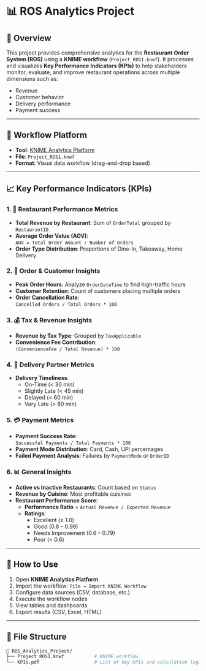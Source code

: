 # 📊 ROS Analytics Project

## 🧩 Overview

This project provides comprehensive analytics for the **Restaurant Order System (ROS)** using a **KNIME workflow** (`Project_ROS1.knwf`). It processes and visualizes **Key Performance Indicators (KPIs)** to help stakeholders monitor, evaluate, and improve restaurant operations across multiple dimensions such as:

- Revenue
- Customer behavior
- Delivery performance
- Payment success

---

## 🧰 Workflow Platform

- **Tool**: [KNIME Analytics Platform](https://www.knime.com/)
- **File**: `Project_ROS1.knwf`
- **Format**: Visual data workflow (drag-and-drop based)

---

## 📈 Key Performance Indicators (KPIs)

### 1. 🏪 Restaurant Performance Metrics
- **Total Revenue by Restaurant**: Sum of `OrderTotal` grouped by `RestaurantID`
- **Average Order Value (AOV)**:  
  `AOV = Total Order Amount / Number of Orders`
- **Order Type Distribution**: Proportions of Dine-In, Takeaway, Home Delivery

### 2. 👥 Order & Customer Insights
- **Peak Order Hours**: Analyze `OrderDateTime` to find high-traffic hours
- **Customer Retention**: Count of customers placing multiple orders
- **Order Cancellation Rate**:  
  `Cancelled Orders / Total Orders * 100`

### 3. 💰 Tax & Revenue Insights
- **Revenue by Tax Type**: Grouped by `TaxApplicable`
- **Convenience Fee Contribution**:  
  `(ConvenienceFee / Total Revenue) * 100`

### 4. 🚚 Delivery Partner Metrics
- **Delivery Timeliness**:
  - On-Time (< 30 min)
  - Slightly Late (< 45 min)
  - Delayed (< 60 min)
  - Very Late (> 60 min)

### 5. 💳 Payment Metrics
- **Payment Success Rate**:  
  `Successful Payments / Total Payments * 100`
- **Payment Mode Distribution**: Card, Cash, UPI percentages
- **Failed Payment Analysis**: Failures by `PaymentMode` or `OrderID`

### 6. 📊 General Insights
- **Active vs Inactive Restaurants**: Count based on `Status`
- **Revenue by Cuisine**: Most profitable cuisines
- **Restaurant Performance Score**:
  - **Performance Ratio** = `Actual Revenue / Expected Revenue`
  - **Ratings**:
    - Excellent (≥ 1.0)
    - Good (0.8 – 0.99)
    - Needs Improvement (0.6 – 0.79)
    - Poor (< 0.6)

---

## 🚀 How to Use

1. Open **KNIME Analytics Platform**
2. Import the workflow: `File → Import KNIME Workflow`
3. Configure data sources (CSV, database, etc.)
4. Execute the workflow nodes
5. View tables and dashboards
6. Export results (CSV, Excel, HTML)

---

## 📂 File Structure

```bash
📁 ROS_Analytics_Project/
├── Project_ROS1.knwf           # KNIME workflow
└── KPIs.pdf                    # List of key KPIs and calculation logic
